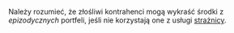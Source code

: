 Należy rozumieć, że złośliwi kontrahenci mogą wykraść środki z _epizodycznych_ portfeli, jeśli nie korzystają one z usługi [strażnicy](https://docs.decred.org/lightning-network/watchtowers/).

